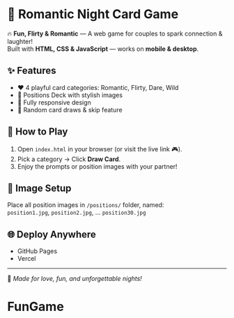 # 💖 Romantic Night Card Game  

🔥 **Fun, Flirty & Romantic** — A web game for couples to spark connection & laughter!  
Built with **HTML, CSS & JavaScript** — works on **mobile & desktop**.  

## ✨ Features
- ❤️ 4 playful card categories: Romantic, Flirty, Dare, Wild  
- 📸 Positions Deck with stylish images  
- 📱 Fully responsive design  
- 🎯 Random card draws & skip feature  

## 🚀 How to Play
1. Open `index.html` in your browser (or visit the live link 🎮).  
2. Pick a category → Click **Draw Card**.  
3. Enjoy the prompts or position images with your partner!  

## 📂 Image Setup
Place all position images in `/positions/` folder, named:  
`position1.jpg`, `position2.jpg`, ... `position30.jpg`  

## 🌐 Deploy Anywhere
- GitHub Pages  
- Vercel   

---

💌 *Made for love, fun, and unforgettable nights!*
# FunGame
